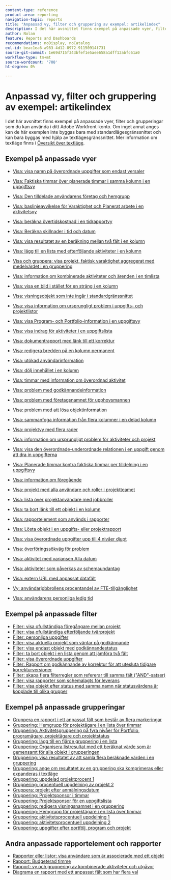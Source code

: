 ```yaml
---
content-type: reference
product-area: reporting
navigation-topic: reports
title: "Anpassad vy, filter och gruppering av exempel: artikelindex"
description: I det här avsnittet finns exempel på anpassade vyer, filter och grupperingar som du kan använda i ditt Adobe Workfront-konto.
author: Nolan
feature: Reports and Dashboards
recommendations: noDisplay, noCatalog
exl-id: beac1ea6-a983-4d12-8972-91150914f731
source-git-commit: 1e69d715f343bfef1e5aee658a1dff12abfc61a0
workflow-type: tm+mt
source-wordcount: '708'
ht-degree: 0%

---
```


# Anpassad vy, filter och gruppering av exempel: artikelindex

<!-- Audited: 12/2023 -->

<!--
<p data-mc-conditions="QuicksilverOrClassic.Draft mode">(NOTE: this used to be the content of this article but when I did the reorg of text mode for Kyna, Luke asked me to make this article a "TOC-proper article". I did not see much value in organizing this by objects.) </p>
-->

I det här avsnittet finns exempel på anpassade vyer, filter och grupperingar som du kan använda i ditt Adobe Workfront-konto. Om inget annat anges kan de här exemplen inte byggas bara med standardlägesgränssnittet och kan bara byggas med hjälp av textlägesgränssnittet. Mer information om textläge finns i [Översikt över textläge](../../../reports-and-dashboards/reports/text-mode/understand-text-mode.md).

<!--
<p data-mc-conditions="QuicksilverOrClassic.Draft mode">(NOTE:&nbsp;below, drafted because not sure if the links are currently working - April 2022)</p>
-->

<!--
<p data-mc-conditions="QuicksilverOrClassic.Draft mode">For additional real-life text mode examples that other Workfront customers might have identified, visit the <a href="https://one.workfront.com/s/topic/0TO0z000000cdHmGAI/text-mode-reporting?tabset-21363=3" target="_blank">Text Mode Reporting Discussions</a> tab in&nbsp; Adobe Workfront One or join the <a href="https://one.workfront.com/s/community" target="_blank">Workfront Community</a> (requires logging in). &nbsp;</p>
-->

## Exempel på anpassade vyer

* [Visa: visa namn på överordnade uppgifter som endast versaler](../../../reports-and-dashboards/reports/custom-view-filter-grouping-samples/column-show-name-parent-tasks-all-caps.md)
* [Visa: Faktiska timmar över planerade timmar i samma kolumn i en uppgiftsvy](../../../reports-and-dashboards/reports/custom-view-filter-grouping-samples/view-actual-hours-planned-hours-task-view.md)
* [Visa: Den tilldelade användarens företag och hemgrupp](../../../reports-and-dashboards/reports/custom-view-filter-grouping-samples/view-assigned-users-company-home-group.md)
* [Visa: baslinjeavvikelse för Varaktighet och Planerat arbete i en aktivitetsvy](../../../reports-and-dashboards/reports/custom-view-filter-grouping-samples/view-baseline-variance-duration-planned-work-task-view.md)
* [Visa: beräkna övertidskostnad i en tidrapportvy](../../../reports-and-dashboards/reports/custom-view-filter-grouping-samples/view-calculate-overtime-cost-timesheet-view.md)
* [Visa: Beräkna skillnader i tid och datum](../../../reports-and-dashboards/reports/custom-view-filter-grouping-samples/view-calculate-time-and-date-differences.md)
* [Visa: visa resultatet av en beräkning mellan två fält i en kolumn](../../../reports-and-dashboards/reports/custom-view-filter-grouping-samples/view-calculation-between-two-fields.md)
* [Visa: lägg till en lista med efterföljande aktiviteter i en kolumn](../../../reports-and-dashboards/reports/custom-view-filter-grouping-samples/view-column-list-successors.md)
* [Visa och gruppera: visa projekt, faktisk varaktighet aggregerat med medelvärdet i en gruppering](../../../reports-and-dashboards/reports/custom-view-filter-grouping-samples/view-column-project-average-actual-duration-aggregated-grouping.md)
* [Visa: information om kombinerade aktiviteter och ärenden i en timlista](../../../reports-and-dashboards/reports/custom-view-filter-grouping-samples/view-combined-task-issue-details-hour-list.md)
* [Visa: visa en bild i stället för en sträng i en kolumn](../../../reports-and-dashboards/reports/custom-view-filter-grouping-samples/view-display-image-in-view.md)
* [Visa: visningsobjekt som inte ingår i standardgränssnittet](../../../reports-and-dashboards/reports/custom-view-filter-grouping-samples/view-display-objects-not-in-standard-interface.md)
* [Visa: visa information om ursprungligt problem i uppgifts- och projektlistor](../../../reports-and-dashboards/reports/custom-view-filter-grouping-samples/view-display-original-issue-info-task-project-list.md)
* [Visa: visa Program- och Portfolio-information i en uppgiftsvy](../../../reports-and-dashboards/reports/custom-view-filter-grouping-samples/view-display-program-portfolio-info-task-view.md)
* [Visa: visa indrag för aktiviteter i en uppgiftslista](../../../reports-and-dashboards/reports/custom-view-filter-grouping-samples/view-display-task-identations.md)
* [Visa: dokumentrapport med länk till ett korrektur](../../../reports-and-dashboards/reports/custom-view-filter-grouping-samples/view-document-report-with-proof-link.md)
* [Visa: redigera bredden på en kolumn permanent](../../../reports-and-dashboards/reports/custom-view-filter-grouping-samples/view-edit-column-width-permanently.md)
* [Visa: utökad användarinformation](../../../reports-and-dashboards/reports/custom-view-filter-grouping-samples/view-expanded-user-details.md)
* [Visa: dölj innehållet i en kolumn](../../../reports-and-dashboards/reports/custom-view-filter-grouping-samples/view-hide-column-content.md)
* [Visa: timmar med information om överordnad aktivitet](../../../reports-and-dashboards/reports/custom-view-filter-grouping-samples/view-hours-parent-task-information.md)
* [Visa: problem med godkännandeinformation](../../../reports-and-dashboards/reports/custom-view-filter-grouping-samples/view-issues-approval-information.md)
* [Visa: problem med företagsnamnet för upphovsmannen](../../../reports-and-dashboards/reports/custom-view-filter-grouping-samples/view-issues-company-name-originator.md)
* [Visa: problem med att lösa objektinformation](../../../reports-and-dashboards/reports/custom-view-filter-grouping-samples/view-issues-resolving-object-details.md)
* [Visa: sammanfoga information från flera kolumner i en delad kolumn](../../../reports-and-dashboards/reports/custom-view-filter-grouping-samples/view-merge-columns.md)
* [Visa: projektvy med flera rader](../../../reports-and-dashboards/reports/custom-view-filter-grouping-samples/view-multi-row-project-view.md)
* [Visa: information om ursprungligt problem för aktiviteter och projekt](../../../reports-and-dashboards/reports/custom-view-filter-grouping-samples/view-originating-issue-details-tasks-projects.md)
* [Visa: visa den överordnade-underordnade relationen i en uppgift genom att dra in uppgifterna](../../../reports-and-dashboards/reports/custom-view-filter-grouping-samples/view-parent-child-relationship-by-indenting-tasks-with-custom-view.md)
* [Visa: Planerade timmar kontra faktiska timmar per tilldelning i en uppgiftsvy](../../../reports-and-dashboards/reports/custom-view-filter-grouping-samples/view-planned-hours-actual-hours-assignment-task-view.md)
* [Visa: information om föregående ](../../../reports-and-dashboards/reports/custom-view-filter-grouping-samples/view-predecessor-details.md)
* [Visa: projekt med alla användare och roller i projektteamet](../../../reports-and-dashboards/reports/custom-view-filter-grouping-samples/view-project-all-project-team-users-roles.md)
* [Visa: lista över projektanvändare med jobbroller](../../../reports-and-dashboards/reports/custom-view-filter-grouping-samples/view-project-user-list.md)
* [Visa: ta bort länk till ett objekt i en kolumn](../../../reports-and-dashboards/reports/custom-view-filter-grouping-samples/view-remove-link-to-object.md)

  <!--
  <li data-mc-conditions="QuicksilverOrClassic.Draft mode"> <p><a href="../../../reports-and-dashboards/reports/custom-view-filter-grouping-samples/view-report-delivery-details.md" class="MCXref xref" xrefformat="{para}">View: report delivery details</a> </p> </li>
  -->

* [Visa: rapportelement som används i rapporter](../../../reports-and-dashboards/reports/custom-view-filter-grouping-samples/view-reporting-elements-used-reports.md)
* [Visa: Lösta objekt i en uppgifts- eller projektrapport](../../../reports-and-dashboards/reports/custom-view-filter-grouping-samples/view-resolvable-objects-task-project-report.md)

  <!--
  <li data-mc-conditions="QuicksilverOrClassic.Draft mode"> <p><a href="../../../reports-and-dashboards/reports/custom-view-filter-grouping-samples/view-resource-pool-quick-links.md" class="MCXref xref" xrefformat="{para}">View: Resource Pool quick links</a> </p> </li>
  -->

* [Visa: visa överordnade uppgifter upp till 4 nivåer djupt](../../../reports-and-dashboards/reports/custom-view-filter-grouping-samples/view-show-parent-tasks-4-levels.md)
* [Visa: överföringssökväg för problem](../../../reports-and-dashboards/reports/custom-view-filter-grouping-samples/view-submission-path-issues.md)
* [Visa: aktivitet med variansen Alla datum](../../../reports-and-dashboards/reports/custom-view-filter-grouping-samples/view-task-all-dates-variance.md)
* [Visa: aktiviteter som påverkas av schemaundantag](../../../reports-and-dashboards/reports/custom-view-filter-grouping-samples/view-tasks-impacted-schedule-exceptions.md)
* [Visa: extern URL med anpassat datafält](../../../reports-and-dashboards/reports/custom-view-filter-grouping-samples/view-url-using-custom-data-field.md)
* [Vy: användarjobbrollens procentandel av FTE-tillgänglighet](../../../reports-and-dashboards/reports/custom-view-filter-grouping-samples/view-user-job-role-percentage-fte-availability.md)
* [Visa: användarens personliga ledig tid](../../../reports-and-dashboards/reports/custom-view-filter-grouping-samples/view-user-personal-time-off.md)

  <!--
  <li data-mc-conditions="QuicksilverOrClassic.Draft mode"> <p><a href="../../../reports-and-dashboards/reports/custom-view-filter-grouping-samples/view-username.md" class="MCXref xref" xrefformat="{para}">View: username</a> </p> </li>
  -->

## Exempel på anpassade filter

* [Filter: visa ofullständiga föregångare mellan projekt](../../../reports-and-dashboards/reports/custom-view-filter-grouping-samples/filter-cross-project-predecessors.md)
* [Filter: visa ofullständiga efterföljande tvärprojekt](../../../reports-and-dashboards/reports/custom-view-filter-grouping-samples/filter-cross-project-successors.md)
* [Filter: personliga uppgifter](/help/quicksilver/reports-and-dashboards/reports/custom-view-filter-grouping-samples/filter-personal-tasks.md)
* [Filter: visa aktuella projekt som väntar på godkännande](../../../reports-and-dashboards/reports/custom-view-filter-grouping-samples/filter-current-projects-pending-approval.md)
* [Filter: visa endast objekt med godkännandestatus](../../../reports-and-dashboards/reports/custom-view-filter-grouping-samples/filter-for-items-in-approval-status.md)
* [Filter: ta bort objekt i en lista genom att jämföra två fält](../../../reports-and-dashboards/reports/custom-view-filter-grouping-samples/filter-items-by-comparing-two-fields.md)
* [Filter: visa överordnade uppgifter](../../../reports-and-dashboards/reports/custom-view-filter-grouping-samples/filter-parent-task-filter.md)
* [Filter: Rapport om godkännande av korrektur för att utesluta tidigare korrekturversioner](../../../reports-and-dashboards/reports/custom-view-filter-grouping-samples/filter-proof-approval-report.md)
* [Filter: skapa flera filterregler som refererar till samma fält (&quot;AND&quot;-satser)](../../../reports-and-dashboards/reports/custom-view-filter-grouping-samples/filter-refrence-the-same-field-multiple-times.md)
* [Filter: visa rapporter som schemalagts för leverans](../../../reports-and-dashboards/reports/custom-view-filter-grouping-samples/filter-report-delivery-filter.md)
* [Filter: visa objekt efter status med samma namn när statusvärdena är kopplade till olika grupper](../../../reports-and-dashboards/reports/custom-view-filter-grouping-samples/filter-same-name-statuses-from-different-groups.md)

## Exempel på anpassade grupperingar

* [Gruppera en rapport i ett anpassat fält som består av flera markeringar](../../../reports-and-dashboards/reports/custom-view-filter-grouping-samples/grouping-by-multi-select-custom-field.md)
* [Gruppering: Hemgrupp för projektägare i en lista över timmar](../../../reports-and-dashboards/reports/custom-view-filter-grouping-samples/grouping-home-group-project-owner-list-hours.md)
* [Gruppering: Aktivitetsgruppering på fyra nivåer för Portfolio, programägare, projektägare och projektstatus](../../../reports-and-dashboards/reports/custom-view-filter-grouping-samples/grouping-4-level-task-grouping.md)
* [Gruppering: lägg till en fjärde gruppering i en lista](../../../reports-and-dashboards/reports/custom-view-filter-grouping-samples/grouping-add-fourth-grouping.md)
* [Gruppering: Organisera listresultat med ett beräknat värde som är gemensamt för alla objekt i grupperingen](../../../reports-and-dashboards/reports/custom-view-filter-grouping-samples/grouping-by-calculated-common-values.md)
* [Gruppering: visa resultatet av att samla flera beräknade värden i en gruppering](../../../reports-and-dashboards/reports/custom-view-filter-grouping-samples/grouping-calculation-between-two-fields-aggregated-in-grouping.md)
* [Gruppering: ange om resultatet av en gruppering ska komprimeras eller expanderas i textläge](../../../reports-and-dashboards/reports/custom-view-filter-grouping-samples/grouping-collapsed-or-expanded-results.md)
* [Gruppering: uppdelad projektprocent 1](../../../reports-and-dashboards/reports/custom-view-filter-grouping-samples/grouping-project-percent-breakdown-1.md)
* [Gruppering: procentuell uppdelning av projekt 2](../../../reports-and-dashboards/reports/custom-view-filter-grouping-samples/grouping-project-percent-breakdown-2.md)
* [Gruppera: projekt efter anmälningsdatum](../../../reports-and-dashboards/reports/custom-view-filter-grouping-samples/grouping-projects-entry-date.md)
* [Gruppering: Projektsponsor i timmar](../../../reports-and-dashboards/reports/custom-view-filter-grouping-samples/grouping-project-sponsor-hours.md)
* [Gruppering: Projektsponsor för en uppgiftslista](../../../reports-and-dashboards/reports/custom-view-filter-grouping-samples/grouping-project-sponsor-task-list.md)
* [Gruppering: redigera visningsnamnet i en gruppering](../../../reports-and-dashboards/reports/custom-view-filter-grouping-samples/grouping-rename-grouping.md)
* [Gruppering: Hemgrupp för projektägare i en lista över timmar](../../../reports-and-dashboards/reports/custom-view-filter-grouping-samples/grouping-home-group-project-owner-list-hours.md)
* [Gruppering: aktivitetsprocentuell uppdelning 1](../../../reports-and-dashboards/reports/custom-view-filter-grouping-samples/grouping-task-percent-breakdown-1.md)
* [Gruppering: aktivitetsprocentuell uppdelning 2](../../../reports-and-dashboards/reports/custom-view-filter-grouping-samples/grouping-task-percent-breakdown-2.md)
* [Gruppering: uppgifter efter portfölj, program och projekt](../../../reports-and-dashboards/reports/custom-view-filter-grouping-samples/grouping-tasks-portfolio-program-project.md)

## Andra anpassade rapportelement och rapporter

* [Rapporter eller listor: visa användare som är associerade med ett objekt](../../../reports-and-dashboards/reports/custom-view-filter-grouping-samples/display-object-users-in-report.md)
* [Rapport: Budgeterad timme](../../../reports-and-dashboards/reports/custom-view-filter-grouping-samples/report-budgeted-hour.md)
* [Rapport: vy och gruppering av kombinerade aktiviteter och utgåvor](../../../reports-and-dashboards/reports/custom-view-filter-grouping-samples/report-combined-task-issue-view-grouping.md)
* [Diagrama en rapport med ett anpassat fält som har flera val](../../../reports-and-dashboards/reports/custom-view-filter-grouping-samples/chart-report-by-multi-select-custom-field.md)

<!--
<div data-mc-conditions="QuicksilverOrClassic.Draft mode">
<h2>Hour</h2>
<p><a href="../../../reports-and-dashboards/reports/custom-view-filter-grouping-samples/view-combined-task-issue-details-hour-list.md" class="MCXref xref" xrefformat="{para}">View: combined task and issue details in an Hour list</a> </p>
<p>An Hour view which combines the Task and Issue name columns, as well as the Task and Issue work required (Planned Hours) using the <code>sharecol=true</code> line. This allows you to display the Planned Hours for both Tasks and Issues in one column. Because each hour entry can only be associated with either a Task or an Issue, you always have just one value in the shared column. In the case of an hour entry on a task, the issue reference will be null, and vice versa.</p>
<p><a href="../../../reports-and-dashboards/reports/custom-view-filter-grouping-samples/view-hours-parent-task-information.md" class="MCXref xref" xrefformat="{para}">View: hours with parent task information</a> </p>
<p>This Hour view displays the name of the task where the hours were logged as well as the name of the parent task.</p>
<p><a href="../../../reports-and-dashboards/reports/custom-view-filter-grouping-samples/grouping-project-sponsor-hours.md" class="MCXref xref" xrefformat="{para}">Grouping: Project Sponsor for hours</a> </p>
<p>This Hour grouping organizes hours by the sponsor of the project where the hours reside. The standard interface for Hour groupings does not provide a mapping to the project sponsor; it must be done through the Text Mode interface.</p>
<h2>Issue</h2>
<p><a href="../../../reports-and-dashboards/reports/custom-view-filter-grouping-samples/view-issues-approval-information.md" class="MCXref xref" xrefformat="{para}">View: issues with approval information</a> </p>
<p>This Issue view shows the approval process, step, names of the approvers, and the status of the Issue before the approval was granted. Some of these fields are not accessible through the standard interface builder.</p> 
<div data-mc-conditions="QuicksilverOrClassic.Draft mode">
<p>(NOTE: Luke: View: Entry Information (Edit)&nbsp;-</p>
<p>Hiding this article as everything in this view except for the Edit icons can be achieved in the UI. The icon is no longer supported.</p>
<p>This is the Entry Information issue view provided with Workfront. This view includes the 'Edit' icon in the second column.</p>
<p>View: Issue Detail Information&nbsp;-&nbsp;Hiding this as this is all UI now. The Edit button is no longer supported.</p>
<p>This is the Detail Information issue view provided with Workfront. The 'Edit' icon has been added to the second column.</p>
<p>View: Issue URL as External Link&nbsp;-&nbsp;Hiding this as this can be done from the UI and the URL column is no longer supported the way it is coded here.</p>
<p>This issue view displays the URL field for the issue as a _blank target.) </p>
</div>
<p><a href="../../../reports-and-dashboards/reports/custom-view-filter-grouping-samples/view-issues-company-name-originator.md" class="MCXref xref" xrefformat="{para}">View: issues with the company name of the originator</a> </p>
<p>This Issue view displays the company name associated with the user who submitted the issue.</p>
<p><a href="../../../reports-and-dashboards/reports/custom-view-filter-grouping-samples/view-issues-resolving-object-details.md" class="MCXref xref" xrefformat="{para}">View: issues with resolving object details</a> </p>
<p>This Issue view displays the name and percentage complete of the resolving object of the Issue, allowing the issue originator to have insight into the progress of the issue even without access to the resolving task or project.</p> 
<p data-mc-conditions="QuicksilverOrClassic.Draft mode">(NOTE:&nbsp;Luke: Program - hidden because the view is not supported in the new UI anymore)</p>
<h2>Project</h2>
<p><a href="../../../reports-and-dashboards/reports/custom-view-filter-grouping-samples/view-project-all-project-team-users-roles.md" class="MCXref xref" xrefformat="{para}">View: project with all project team users and roles</a> </p>
<p>This Project view shows a list of users and roles assigned to the project team.</p> 
<p data-mc-conditions="QuicksilverOrClassic.Draft mode">(NOTE:&nbsp;View: Business Case Export&nbsp;- hidden, because this view is not supported anymore.This was originally created to provide an option to export the business case directly from an emailed report -- the recipient will receive a report of new business cases created in the previous week each Monday morning and be able to export the business case PDF without having to navigate through the Workfront interface.) </p>
<p><a href="../../../reports-and-dashboards/reports/custom-view-filter-grouping-samples/filter-current-projects-pending-approval.md" class="MCXref xref" xrefformat="{para}">Filter: display your current projects pending approval</a> </p>
<p>This Project filter displays projects in the Current - Pending Approval status, where the logged in user is either the project sponsor or the portfolio manager.</p> 
<div data-mc-conditions="QuicksilverOrClassic.Draft mode">
<p>(NOTE: Grouping: Custom Fiscal Quarter&nbsp;- hiding this, because we now have custom quarters</p>
<p>This grouping organizes projects by a custom fiscal quarter the project starts in. This is done by changing the valuefield line to valueexpression and inputting an expression to the right of the equal (=) sign.</p>
<p>View: Help Desk Queues&nbsp;- hidden, because this view is not supported anymore.</p>
<p>This view, like the standard 'Help Desk' view, will create an issue by clicking on the project name.) </p>
</div>
<p><a href="../../../reports-and-dashboards/reports/custom-view-filter-grouping-samples/view-multi-row-project-view.md" class="MCXref xref" xrefformat="{para}">View: multi-row project View</a> </p>
<p>This Project view displays project information in a two row format. It employs the use of the <code>sharecol=true</code> line to combine multiple fields under the same column header. Additionally, it utilizes place holder columns that hold an HTML line break tag (<br/>) that forces the description to reside below the project name, for example.</p> 
<div data-mc-conditions="QuicksilverOrClassic.Draft mode">
<p>(NOTE: Filter: Owned By Me Project Ideas and Requests&nbsp;- hidden because this is available from the UI</p>
<p>The following filter displays projects in the Idea and Requested states where the logged in user is project owner (Project Manager).This is an important filter to have in your list of available filters because often project managers are not the people creating the projects they will be assigned to work on.) </p>
</div>
<p><a href="../../../reports-and-dashboards/reports/custom-view-filter-grouping-samples/grouping-project-percent-breakdown-1.md" class="MCXref xref" xrefformat="{para}">Grouping: project percent breakdown 1</a> </p>
<p>In this custom project grouping, you can display projects grouped by a range of their percent complete values. The breakdowns show percent complete value of 25 percent point increments: 0-25%, 25-50%, etc.</p>
<p><a href="../../../reports-and-dashboards/reports/custom-view-filter-grouping-samples/grouping-project-percent-breakdown-2.md" class="MCXref xref" xrefformat="{para}">Grouping: project percent breakdown 2</a> </p>
<p>In this custom project grouping, you can display projects grouped by a range of their percent complete values. The breakdowns show percent complete value of 10 percent point increments: 0-10%, 11-20%, 21-30% etc.</p>
<h2><span class="wysiwyg-font-size-large wysiwyg-color-black">Project User</span> </h2>
<p><a href="../../../reports-and-dashboards/reports/custom-view-filter-grouping-samples/view-project-user-list.md" class="MCXref xref" xrefformat="{para}">View: list of project users with job roles</a> </p>
<p> A project view that displays a list of all users associated with a project and the roles they fulfill on the project. </p>
<h2>Proof </h2>
<p><a href="../../../reports-and-dashboards/reports/custom-view-filter-grouping-samples/filter-proof-approval-report.md" class="MCXref xref" xrefformat="{para}">Filter:&nbsp;Proof Approval report to omit previous proof versions</a> </p>
<p>On a Proof Approval report, you can use the&nbsp;<strong>Is Current Document Version</strong> filter to include only the current versions of proofs waiting for your approval. </p>
<h2>Report</h2>
<div data-mc-conditions="QuicksilverOrClassic.Draft mode">
<p>(NOTE:&nbsp;View: Report Delivery Details&nbsp;-This code is no longer supported. Most fields are available through the UI.</p>
<p>This view shows specific details about the reports in your system that are scheduled for automatic delivery via email. You can see the last sent date along with the details about the format of the report and the delivery options you have set.)</p>
</div>
<p><a href="../../../reports-and-dashboards/reports/custom-view-filter-grouping-samples/filter-report-delivery-filter.md" class="MCXref xref" xrefformat="{para}">Filter: display reports scheduled for delivery</a> </p>
<p>This Report filter will show you all reports scheduled to be delivered automatically through the Workfront report delivery feature. It is best used with the standard Report List View.</p>
<p><a href="../../../reports-and-dashboards/reports/custom-view-filter-grouping-samples/view-reporting-elements-used-reports.md" class="MCXref xref" xrefformat="{para}">View: reporting elements used in reports</a> </p>
<p>This Report view displays the View, Filter, and Grouping used to build each report in Workfront in a text mode format.</p>
<p>You can see the fields or valueexpressions used in every element of the report.</p>
<h2>Task</h2>
<p><a href="../../../reports-and-dashboards/reports/custom-view-filter-grouping-samples/view-display-original-issue-info-task-project-list.md" class="MCXref xref" xrefformat="{para}">View: display original issue information on task and project lists</a> </p>
<p> This task view allows you to display information from the original issues on task lists, after the issues have been converted to the tasks. </p>
<p><a href="../../../reports-and-dashboards/reports/custom-view-filter-grouping-samples/view-actual-hours-planned-hours-task-view.md" class="MCXref xref" xrefformat="{para}">View: Actual Hours over Planned Hours in the same column of a task View</a> </p>
<p>This Task view provides an example of using the <code>sharecol=true</code> line for a column to display the immediately following column under the same column header. In this example the actual hours recorded are displayed over the planned hours for each task.</p>
<p><a href="../../../reports-and-dashboards/reports/custom-view-filter-grouping-samples/view-task-all-dates-variance.md" class="MCXref xref" xrefformat="{para}">View: task with All Dates variance</a> </p>
<p>This Task view is similar to the "All Dates" view provided with your Workfront account. The additions in the "Task with All Date Variance" view are the "Variance" columns which calculate the difference in days between the Planned & Projected Start Dates, Planned & Actual Start Dates, Planned & Projected Completion Dates, and Planned & Actual Completion Dates.</p>
<p><a href="../../../reports-and-dashboards/reports/custom-view-filter-grouping-samples/view-assigned-users-company-home-group.md" class="MCXref xref" xrefformat="{para}">View: assigned user's Company and Home Group</a> </p>
<p>This Task view displays the primary assigned resource's company and home (or default) group association. These are values that are not available in the drop down when creating a task view, but they are accessible through the application relationships as referenced in the Table of Database Relationships.</p>
<p><a href="../../../reports-and-dashboards/reports/custom-view-filter-grouping-samples/view-baseline-variance-duration-planned-work-task-view.md" class="MCXref xref" xrefformat="{para}">View: baseline variance for Duration and Planned Work in a task View</a> </p>
<p>This Task view not only displays task information with baseline task information, it also shows the difference between duration and the default baseline duration, and the difference between the planned work and the default baseline planned work.</p>
<p><a href="../../../reports-and-dashboards/reports/custom-view-filter-grouping-samples/view-column-list-successors.md" class="MCXref xref" xrefformat="{para}">View: add a list of task successors in a column</a> </p>
<p>You can add a column to a task view, to show a list of the successors of the tasks. The "Task Successors" column includes the number of the successor as well as the name.</p>
<p><a href="../../../reports-and-dashboards/reports/custom-view-filter-grouping-samples/filter-cross-project-predecessors.md" class="MCXref xref" xrefformat="{para}">Filter: display incomplete cross-project predecessors</a> </p>
<p>This Task filter returns incomplete Cross-Project Predecessors.</p>
<p><a href="../../../reports-and-dashboards/reports/custom-view-filter-grouping-samples/filter-cross-project-successors.md" class="MCXref xref" xrefformat="{para}">Filter: display incomplete cross-project successors</a> </p>
<p>This Task filter returns incomplete Cross-Project Successors.</p>
<p><a href="../../../reports-and-dashboards/reports/custom-view-filter-grouping-samples/view-url-using-custom-data-field.md" class="MCXref xref" xrefformat="{para}">View: external URL using custom data field</a> </p>
<p>This view displays the text input into a custom data parameter on a task as a link to a page external to Workfront.</p>
<p><a href="../../../reports-and-dashboards/reports/custom-view-filter-grouping-samples/view-originating-issue-details-tasks-projects.md" class="MCXref xref" xrefformat="{para}">View: originating issue details for tasks and projects</a> </p>
<p>When an issue is converted into a task a resolving object relationship is established between the task and the issue. This Task view displays some of the details of the issue that resolves when the task completes.</p>
<p><a href="../../../reports-and-dashboards/reports/custom-view-filter-grouping-samples/filter-parent-task-filter.md" class="MCXref xref" xrefformat="{para}">Filter: display parent tasks</a> </p>
<p>This Task filter will filter out all parent tasks in your list and only show working tasks.</p>
<p><a href="../../../reports-and-dashboards/reports/custom-view-filter-grouping-samples/view-show-parent-tasks-4-levels.md" class="MCXref xref" xrefformat="{para}">View: show parent tasks up to 4 levels deep</a> </p>
<p>This Task view shows the task name and (if they exist) parent tasks up four levels deep on the project plan.</p>
<p><a href="../../../reports-and-dashboards/reports/custom-view-filter-grouping-samples/grouping-tasks-portfolio-program-project.md" class="MCXref xref" xrefformat="{para}">Grouping: tasks by portfolio, program, and project</a> </p>
<p>This grouping organizes tasks by the Portfolio and Program where the projects are assigned.</p>
<p><a href="../../../reports-and-dashboards/reports/custom-view-filter-grouping-samples/grouping-4-level-task-grouping.md" class="MCXref xref" xrefformat="{para}">Grouping: 4-level task grouping for Portfolio Owner, Program Owner, Project Owner, and Project Status</a> </p>
<p>This Task grouping provides four levels of grouping. In this case, tasks are grouped by Portfolio Owner, Program Owner, Project Owner, and Project Status. You can only have up to three levels of grouping using the standard interface. To add a fourth level, you must use text mode.</p>
<p><a href="../../../reports-and-dashboards/reports/custom-view-filter-grouping-samples/view-predecessor-details.md" class="MCXref xref" xrefformat="{para}">View: predecessor details</a> </p>
<p>This Task view shows details of the predecessors of the tasks using a collection view. In a collection view, you can display information about objects that are in a "one to many" relationship. In this case, each task can have multiple predecessors. The view displays the name of the tasks, as well as its Predecessors' Names, Predecessors' Project Names, Predecessors' Planned Completion Dates, and Predecessors' Statuses.</p>
<p><a href="../../../reports-and-dashboards/reports/custom-view-filter-grouping-samples/grouping-tasks-portfolio-program-project.md" class="MCXref xref" xrefformat="{para}">Grouping: tasks by portfolio, program, and project</a> </p>
<p>Use this grouping in a task report, to group the tasks by the portfolio and then the program of the projects they belong to.</p>
<p><a href="../../../reports-and-dashboards/reports/custom-view-filter-grouping-samples/grouping-project-sponsor-task-list.md" class="MCXref xref" xrefformat="{para}">Grouping: Project Sponsor for a task list</a> </p>
<p>This Task grouping allows you to group tasks by the Project Sponsor.</p>
<p><a href="../../../reports-and-dashboards/reports/custom-view-filter-grouping-samples/view-planned-hours-actual-hours-assignment-task-view.md" class="MCXref xref" xrefformat="{para}">View: Planned Hours vs. Actual Hours per assignment in a task view</a> </p>
<p>This Task view displays the total Planned Hours of a task, the number of Planned Hours allocated to each assignee, the total Actual Hours, and the number of Actual Hours logged by each assignee.</p>
<p><a href="../../../reports-and-dashboards/reports/custom-view-filter-grouping-samples/grouping-task-percent-breakdown-1.md" class="MCXref xref" xrefformat="{para}">Grouping: task percent breakdown 1</a> </p>
<p>In this custom task grouping, you can display tasks grouped by a range of their percent complete values. The breakdowns show percent complete value of 25 percent point increments: 0-25%, 26-50%, etc.</p>
<p><a href="../../../reports-and-dashboards/reports/custom-view-filter-grouping-samples/grouping-task-percent-breakdown-2.md" class="MCXref xref" xrefformat="{para}">Grouping: task percent breakdown 2</a> </p>
<p>In this custom task grouping, you can display tasks grouped by a range of their percent complete values. The breakdowns show percent complete value of 10 percent point increments: 0-10%, 11-20%, etc.</p>
<p><a href="../../../reports-and-dashboards/reports/custom-view-filter-grouping-samples/view-tasks-impacted-schedule-exceptions.md" class="MCXref xref" xrefformat="{para}">View: tasks impacted by schedule exceptions</a> </p>
<p>This Task view identifies tasks that will have to complete late because of weekends, Personal Time Off, or other schedule exceptions.</p>
<p><a href="../../../reports-and-dashboards/reports/custom-view-filter-grouping-samples/column-show-name-parent-tasks-all-caps.md" class="MCXref xref" xrefformat="{para}">View: show name of parent tasks as all caps</a> </p>
<p>You can add this column to a task view to display the name of the parent tasks in all capital letters.</p>
<h2>User</h2>
<p><a href="../../../reports-and-dashboards/reports/custom-view-filter-grouping-samples/view-expanded-user-details.md" class="MCXref xref" xrefformat="{para}">View: expanded user details</a> </p>
<p>This User view displays information about your users. In addition to their name, access levels and Company, it also shows lists of their Groups, Teams, and Job Roles.</p>
<p><a href="../../../reports-and-dashboards/reports/custom-view-filter-grouping-samples/view-user-personal-time-off.md" class="MCXref xref" xrefformat="{para}">View: user personal time off</a> </p>
<p>This User view shows a list of future days which have been marked for Time-Off by users. The view includes lists of the users' job roles, teams, and groups, in addition to their name, access level, and Company.</p>
<p><a href="../../../reports-and-dashboards/reports/custom-view-filter-grouping-samples/view-user-job-role-percentage-fte-availability.md" class="MCXref xref" xrefformat="{para}">View: user Job Role percentage of FTE availability</a> </p>
<p>This User column displays a list of the Job Roles the user is associated with as well as the percentage of FTE availability for each job role, as defined in the user </p> 
<div data-mc-conditions="QuicksilverOrClassic.Draft mode">
<p>(NOTE: <p>You can share Filters, Views, and Groupings with other users.</p></p>
<p><p>When a Filter, View, or Grouping is shared with you, you can apply that Filter, View, or Grouping to your lists. Depending on the access granted to you, you might be able to modify it and share it with other users.</p></p>
<p><p>For information about how to create a Filter, View, or Grouping, see <a href="/hc/en-us/articles/216654218" target="_blank" rel="noopener">"Creating and Customizing Filters,"</a> <a href="/hc/en-us/articles/216653848" target="_blank" rel="noopener">"Creating and Customizing Views,"</a> and <a href="/hc/en-us/articles/217202717" target="_blank" rel="noopener">"Creating and Customizing Groupings."</a></p></p>
<p><ul></p>
<p><li><a href="#sharing-a-filter-view-or-grouping">Sharing a Filter, View, or Grouping</a></li></p>
<p><li><a href="#viewing-a-filter-view-or-grouping-that-has-been-shared-with-you">Viewing a Filter, View, or Grouping That Has Been Shared with You</a></li></p>
<p><li><a href="#removing-a-shared-filter-view-or-grouping">Removing a Shared Filter, View, or Grouping</a></li></p>
<p></ul></p>
<p><p><span class="wysiwyg-font-size-x-large">Sharing a Filter, View, or Grouping</span></p></p>
<p><ol></p>
<p><li>Click the <strong>Filter</strong>, <strong>View</strong>, or <strong>Grouping</strong> drop-down menu, then select the Filter, View, or Grouping you want to share.</li></p>
<p><li>Click the <strong>Filter</strong>, <strong>View</strong>, or <strong>Grouping</strong> drop-down menu again, then click <strong>Share Filter</strong>, <strong>Share View</strong>, or <strong>Share Grouping</strong>.<br />The Filter Access, View Access, or Grouping Access dialog box is displayed.<br /><img src="/hc/en-us/article_attachments/209683908/share_filterviewgrouping.png" alt="" /></li></p>
<p><li>Complete either of the following, depending on who you want to share with:</li></p>
<p><ul></p>
<p><li><strong>To share with individual users, teams, roles, groups, or companies:</strong> In the provided field, begin typing the name of the user, team, role, group, or company you want to share with, then click the name when it appears in the drop-down list.<br />Repeat this process to share access with multiple users, teams, roles, groups, or companies.</li></p>
<p><li><strong>To share with all users in the system:</strong> Click the <strong>Settings</strong> icon, then click <strong>Make this visible system-wide</strong>.<br />Your administrator must select the Share System-wide option for this option to be available.&nbsp;For more information,&nbsp;see <a href="/hc/en-us/articles/217179297" target="_blank" rel="noopener">"Creating or Modifying Access Levels"</a> and&nbsp;<a href="/hc/en-us/articles/217179407" target="_blank" rel="noopener">"Reporting Permissions."</a></li></p>
<p></ul></p>
<p><li>(Conditional) If you are sharing with individual users, teams, roles, groups, or companies, click the drop-down menu to define the level of access you want to grant. <br /><img src="/hc/en-us/article_attachments/209684008/share_filterviewgrouping_dropdown.png" alt="" /><br />You can select from the following options:<br /><strong>View it:</strong> Select this option to allow the share recipients only to use the shared Filter, View, or Grouping. When this option is selected, recipients cannot make any modifications to the shared item.<br /><strong>Manage it:</strong> Select this option to allow the share recipients to use and modify the shared Filter, View, or Grouping.<br /><strong>Share:</strong> Click <strong>Advanced Settings</strong>, then select or deselect the <strong>Share</strong> option, depending on whether you want the share recipients to be able to share with others.</li></p>
<p><li>Click <strong>Save</strong>.<br />Users can access the shared Filter, View, or Grouping as described in <a href="#viewing-a-filter-view-or-grouping-that-has-been-shared-with-you">"Viewing a Filter, View, or Grouping That Has Been Shared with You."</a><br />Users who you share the Filter, View, or Grouping with can access the shared Filter, View, or Grouping by clicking&nbsp;the <strong>Filter</strong>, <strong>View</strong>, or <strong>Grouping</strong> drop-down menu and scrolling down to&nbsp;the <strong>Shared with me</strong> section.</li></p>
<p></ol></p>
<p><p><span class="wysiwyg-font-size-x-large">Viewing a Filter, View, or Grouping That Has Been Shared with You</span></p></p>
<p><p><span class="wysiwyg-font-size-x-large wysiwyg-font-size-medium">You can access the Filters, Views, or Groupings that have been shared with you.</span></p></p>
<p><ol></p>
<p><li>Navigate to the object where you want to view the shared Filter, View, or Grouping.</li></p>
<p><li>Click&nbsp;the <strong>Filter</strong>, <strong>View</strong>, or <strong>Grouping</strong> drop-down menu and scroll&nbsp;down to&nbsp;the <strong>Shared with me</strong> section.<br /><img src="/hc/en-us/article_attachments/209786067/shared_filterviewgrouping_accessing.png" alt="" /><br />The Filter, View, or Grouping is applied to the object you are viewing.</li></p>
<p></ol></p>
<p><p><span class="wysiwyg-font-size-x-large">Removing&nbsp;a Shared Filter, View, or Grouping</span></p></p>
<p><p>For information about how to remove&nbsp;a shared filter, view, or grouping, see the following sections:</p></p>
<p><ul></p>
<p><li>"Removing a Filter" in <a href="/hc/en-us/articles/216654218" target="_blank" rel="noopener">"Creating and Customizing Filters"</a></li></p>
<p><li>"Removing a View" in <a href="/hc/en-us/articles/216653848" target="_blank" rel="noopener">"Creating and Customizing Views"</a></li></p>
<p><li>"Removing a Grouping" in <a href="/hc/en-us/articles/217202717" target="_blank" rel="noopener">"Creating and Customizing Groupings"</a></li></p>
<p></ul> )</p>
</div>
<h2>Work Item</h2>
<p><a href="../../../reports-and-dashboards/reports/custom-view-filter-grouping-samples/report-combined-task-issue-view-grouping.md" class="MCXref xref" xrefformat="{para}">Report: combined task and issue View and Grouping</a> </p>
<p>This Work Item report shows both tasks and issues which users have accepted to work on in one report. It is best when combined with a custom grouping.</p>
</div>
-->
